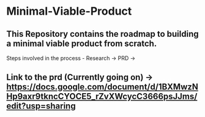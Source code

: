 # Minimal-Viable-Product
## This Repository contains the roadmap to building a minimal viable product from scratch.
Steps involved in the process - Research -> PRD ->
## Link to the prd (Currently going on) -> https://docs.google.com/document/d/1BXMwzNHp9axr9tkncCYOCE5_rZvXWcycC3666psJJms/edit?usp=sharing
